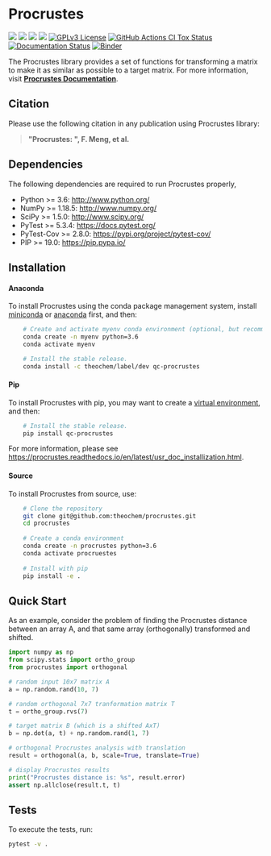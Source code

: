 Procrustes
==========

<a href='https://docs.python.org/3.6/'><img src='https://img.shields.io/badge/python-3.6-blue.svg'></a>
<a href='https://docs.python.org/3.7/'><img src='https://img.shields.io/badge/python-3.7-blue.svg'></a>
<a href='https://docs.python.org/3.8/'><img src='https://img.shields.io/badge/python-3.8-blue.svg'></a>
<a href='https://docs.python.org/3.9/'><img src='https://img.shields.io/badge/python-3.9-blue.svg'></a>
[![GPLv3 License](https://img.shields.io/badge/License-GPL%20v3-yellow.svg)](https://opensource.org/licenses/)
[![GitHub Actions CI Tox Status](https://github.com/theochem/procrustes/actions/workflows/ci_tox.yml/badge.svg?branch=master)](https://github.com/theochem/procrustes/actions/workflows/ci_tox.yml)
[![Documentation Status](https://readthedocs.org/projects/procrustes/badge/?version=latest)](https://procrustes.readthedocs.io/en/latest/?badge=latest)
[![Binder](https://mybinder.org/badge_logo.svg)](https://mybinder.org/v2/gh/theochem/procrustes/master?filepath=doc%2Fnotebooks%2F)

The Procrustes library provides a set of functions for transforming a matrix to make it
as similar as possible to a target matrix. For more information, visit
[**Procrustes Documentation**](https://procrustes.readthedocs.io/en/latest/).


Citation
--------

Please use the following citation in any publication using Procrustes library:

> **"Procrustes: ", F. Meng, et al.**


Dependencies
------------

The following dependencies are required to run Procrustes properly,

* Python >= 3.6: http://www.python.org/
* NumPy >= 1.18.5: http://www.numpy.org/
* SciPy >= 1.5.0: http://www.scipy.org/
* PyTest >= 5.3.4: https://docs.pytest.org/
* PyTest-Cov >= 2.8.0: https://pypi.org/project/pytest-cov/
* PIP >= 19.0: https://pip.pypa.io/


Installation
------------


#### Anaconda
To install Procrustes using the conda package management system, install
[miniconda](https://conda.io/miniconda.html) or [anaconda](https://www.anaconda.com/download)
first, and then:

```bash
    # Create and activate myenv conda environment (optional, but recommended)
    conda create -n myenv python=3.6
    conda activate myenv

    # Install the stable release.
    conda install -c theochem/label/dev qc-procrustes
```

#### Pip
To install Procrustes with pip, you may want to create a
[virtual environment](https://docs.python.org/3/tutorial/venv.html), and then:


```bash
    # Install the stable release.
    pip install qc-procrustes
```

For more information, please see https://procrustes.readthedocs.io/en/latest/usr_doc_installization.html.

#### Source
To install Procrustes from source, use:

```bash
    # Clone the repository
    git clone git@github.com:theochem/procrustes.git
    cd procrustes
    
    # Create a conda environment
    conda create -n procrustes python=3.6
    conda activate procruestes
    
    # Install with pip
    pip install -e .
```


Quick Start
------------

As an example, consider the problem of finding the Procrustes distance between an array A, and 
that same array (orthogonally) transformed and shifted.

```python
import numpy as np
from scipy.stats import ortho_group
from procrustes import orthogonal

# random input 10x7 matrix A
a = np.random.rand(10, 7)

# random orthogonal 7x7 tranformation matrix T
t = ortho_group.rvs(7)

# target matrix B (which is a shifted AxT)
b = np.dot(a, t) + np.random.rand(1, 7)

# orthogonal Procrustes analysis with translation
result = orthogonal(a, b, scale=True, translate=True)

# display Procrustes results
print("Procrustes distance is: %s", result.error)
assert np.allclose(result.t, t)
```


Tests
------------

To execute the tests, run:

```bash
pytest -v .
```
